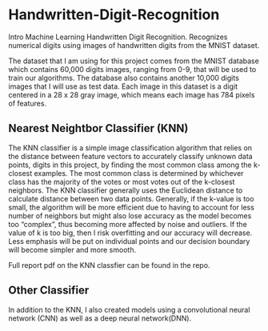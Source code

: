 # Handwritten-Digit-Recognition

Intro Machine Learning Handwritten Digit Recognition. Recognizes numerical digits using images of handwritten digits from the MNIST dataset.

The dataset that I am using for this project comes from the MNIST database which contains 60,000 digits images, ranging from 0-9, that will be used to train our algorithms. The database also contains another 10,000 digits images that I will use as test data. Each image in this dataset is a digit centered in a 28 x 28 gray image, which means each image has 784 pixels of features.

## Nearest Neightbor Classifier (KNN)

The KNN classifier is a simple image classification algorithm that relies on the distance between feature vectors to accurately classify unknown data points, digits in this project, by finding the most common class among the k-closest examples. The most common class is determined by whichever class has the majority of the votes or most votes out of the k-closest neighbors. The KNN classifier generally uses the Euclidean distance to calculate distance between two data points. Generally, if the k-value is too small, the algorithm will be more efficient due to having to account for less number of neighbors but might also lose accuracy as the model becomes too “complex”, thus becoming more affected by noise and outliers. If the value of k is too big, then I risk overfitting and our accuracy will decrease. Less emphasis will be put on individual points and our decision boundary will become simpler and more smooth.

Full report pdf on the KNN classfier can be found in the repo.

## Other Classifier

In addition to the KNN, I also created models using a convolutional neural network (CNN) as well as a deep neural network(DNN).

